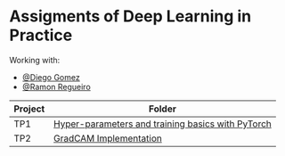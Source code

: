 # Assigments of Deep Learning in Practice

Working with:
- [@Diego Gomez](https://github.com/diego1401)
- [@Ramon Regueiro](https://github.com/RD-RegueiroEspino)


| Project | Folder |
| --- | ----------- |
| TP1 | [Hyper-parameters and training basics with PyTorch](https://github.com/israfelsr/assignments-mva/tree/main/dl-in-practice/tp-1)|
| TP2 | [GradCAM Implementation](https://github.com/israfelsr/assignments-mva/blob/main/dl-in-practice/tp-2/TP2_GradCAM.ipynb)|